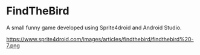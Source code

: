 # FindTheBird
A small funny game developed using Sprite4droid and Android Studio.

https://www.sprite4droid.com/images/articles/findthebird/findthebird%20-7.png
